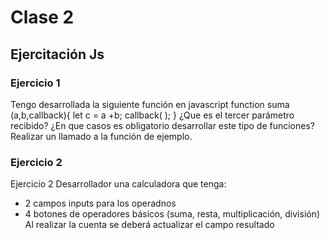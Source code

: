 # Clase 2

## Ejercitación Js

### Ejercicio 1

Tengo desarrollada la siguiente función en javascript
function suma (a,b,callback){
let c = a +b;
callback( );
}
¿Que es el tercer parámetro recibido?
¿En que casos es obligatorio desarrollar este tipo de funciones?
Realizar un llamado a la función de ejemplo.

### Ejercicio 2

Ejercicio 2
Desarrollador una calculadora que tenga:
- 2 campos inputs para los operadnos
- 4 botones de operadores básicos (suma, resta, multiplicación, división)
Al realizar la cuenta se deberá actualizar el campo resultado